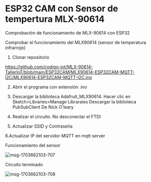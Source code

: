 # ESP32 CAM con Sensor de tempertura MLX-90614
 Comprobación de funcionamiento de MLX-90614 con ESP32

Comprobar el funcionamiento del MLX90614 (sensor de temperatura infrarrojo)

1. Clonar repositorio

https://github.com/codigo-iot/MLX-90614-TallerIoT/blob/main/ESP32CAM/MLX90614-ESP32CAM-MQTT-I2C/MLX90614-ESP32CAM-MQTT-I2C.ino

2. Abrir el programa con extensión .ino

3. Descargar la biblioteca Adafruit_MLX90614. Hacer clic en Sketch>Libraries>Manage Libraraies
   Descargar la biblioteca PubSubClient De Nick O'leary
4. Realizar el circuito. No desconectar el FTDI

5. Actualizar SSID y Contraseña

6.Actualizar IP del servidor MQTT  en mqtt server

Funcionamiento del sensor 

![msg-1703662103-707](https://user-images.githubusercontent.com/72757419/182643231-22d55fb0-1ccb-449d-9d05-092e2140527f.jpg)

Circuito terminado

![msg-1703662103-708](https://user-images.githubusercontent.com/72757419/182643781-adbb43ec-0c7e-4458-9b37-b038ab6d078d.jpg)
